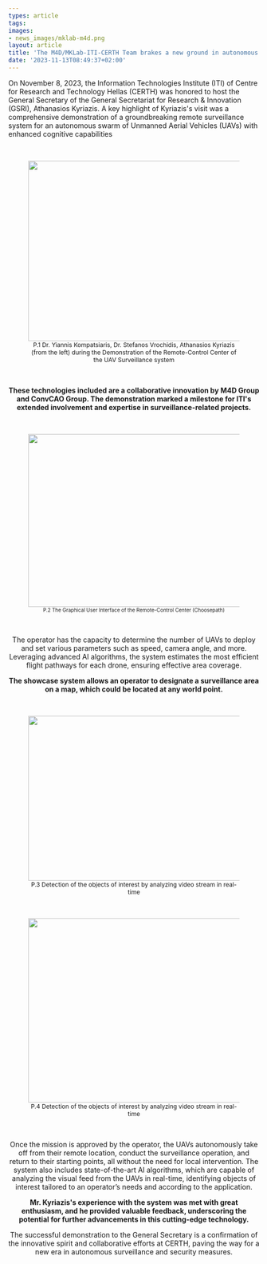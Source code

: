 ```yaml
---
types: article
tags:
images: 
- news_images/mklab-m4d.png
layout: article
title: 'Τhe M4D/MKLab-ITI-CERTH Team brakes a new ground in autonomous surveillance and security measures in the presence of the General Secretary of the General Secretariat for Research & Innovation (GSRI), Athanasios Kyriazis'
date: '2023-11-13T08:49:37+02:00'
---
```

<p style="text:center">
On November 8, 2023, the Information Technologies Institute (ITI) of Centre for Research and Technology Hellas (CERTH) was honored to host the General Secretary of the General Secretariat for Research & Innovation (GSRI), Athanasios Kyriazis. A key highlight of Kyriazis's visit was a comprehensive demonstration of a groundbreaking remote surveillance system for an autonomous swarm of Unmanned Aerial Vehicles (UAVs) with enhanced cognitive capabilities</p>
&nbsp;

<figure>
<img src="/files/news_images/surveillance and security measures 1.jpg" alt="" width="642" height="361" /> <figcaption style="font-size:12px; text-align: center;">P.1 Dr. Yiannis Kompatsiaris, Dr. Stefanos Vrochidis, Athanasios Kyriazis (from the left) during the Demonstration of the Remote-Control Center of the UAV Surveillance system</figcaption>
</figure>
&nbsp;
<p style="text-align: center;"><strong>These technologies included are a collaborative innovation by M4D Group and ConvCAO Group. The demonstration marked a milestone for ITI's extended involvement and expertise in surveillance-related projects.</strong></p>
&nbsp;
<figure>
<img class="wp-image-5785" src="/files/news_images/surveillance and security measures 2.jpg" alt="" width="617" height="346" /> <figcaption  style="font-size:10px; text-align: center;">P.2 The Graphical User Interface of the Remote-Control Center (Choosepath)</figcaption>
</figure>
&nbsp;
<p style="text-align: center;">The operator has the capacity to determine the number of UAVs to deploy and set various parameters such as speed, camera angle, and more. Leveraging advanced AI algorithms, the system estimates the most efficient flight pathways for each drone, ensuring effective area coverage.</p>
<p style="text-align: center;"><strong>The showcase system allows an operator to designate a surveillance area on a map, which could be located at any world point.</strong></p>
&nbsp;
<figure>
<img src="/files/news_images/surveillance and security measures 3.jpg" alt="" width="656" height="330" /> <figcaption  style="font-size:12px; text-align: center;">P.3 Detection of the objects of interest by analyzing video stream in real-time</figcaption>
</figure>
&nbsp;
<figure>
<img  src="/files/news_images/surveillance and security measures 5.jpg" alt="" width="655" height="369" /> <figcaption style="font-size:12px; text-align: center;">P.4 Detection of the objects of interest by analyzing video stream in real-time</figcaption>
</figure>
&nbsp;
<p style="text-align: center;">Once the mission is approved by the operator, the UAVs autonomously take off from their remote location, conduct the surveillance operation, and return to their starting points, all without the need for local intervention. The system also includes state-of-the-art AI algorithms, which are capable of analyzing the visual feed from the UAVs in real-time, identifying objects of interest tailored to an operator’s needs and according to the application.</p>
<p style="text-align: center;"><strong>Mr. Kyriazis's experience with the system was met with great enthusiasm, and he provided valuable feedback, underscoring the potential for further advancements in this cutting-edge technology.</strong></p>
<p style="text-align: center;">The successful demonstration to the General Secretary is a confirmation of the innovative spirit and collaborative efforts at CERTH, paving the way for a new era in autonomous surveillance and security measures.</p>